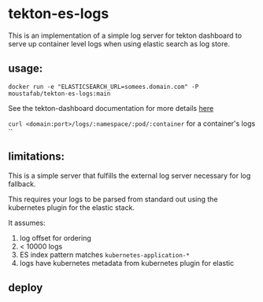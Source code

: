 # tekton-es-logs

This is an implementation of a simple log server for tekton dashboard to serve up container level logs when using elastic search as log store.

## usage:

`docker run -e "ELASTICSEARCH_URL=somees.domain.com" -P moustafab/tekton-es-logs:main`

See the tekton-dashboard documentation for more details [here](https://github.com/tektoncd/dashboard/blob/master/docs/walkthrough/walkthrough-logs.md#setting-up-the-dashboard-logs-fallback)

`curl <domain:port>/logs/:namespace/:pod/:container` for a container's logs
``

## limitations:

This is a simple server that fulfills the external log server necessary for log fallback.

This requires your logs to be parsed from standard out using the kubernetes plugin for the elastic stack. 

It assumes:

1. log offset for ordering
1. < 10000 logs
1. ES index pattern matches `kubernetes-application-*`
1. logs have kubernetes metadata from kubernetes plugin for elastic


## deploy


